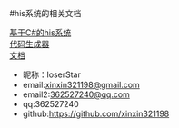 #his系统的相关文档


[基于C#的his系统](https://github.com/xinxin321198/mcyl/)<br/>
[代码生成器](https://github.com/xinxin321198/mcylCodeGenerator)<br/>
[文档](https://github.com/xinxin321198/mcylDoc)<br/>

* 昵称：loserStar<br/>
* email:xinxin321198@gmail.com<br/>
* email2:362527240@qq.com<br/>
* qq:362527240<br/>
* github:https://github.com/xinxin321198<br/>
